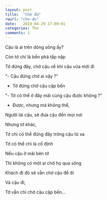 ```yaml
---
layout: post
title:  "Chờ đò"
rwurl: "cho-do"
date:   2019-04-29 17:00:01
categories: Thơ
comments: 1
---
```

Cậu là ai trên dòng sông ấy?

Còn tớ chỉ là bến phà tấp nập

Tớ đứng đây, chờ cậu về khi cậu vừa mới đi

"- Cậu đứng chờ ai vậy ?"

- Tớ đứng chờ cậu cập bến

"- Tớ có thể ở đây mãi cùng cậu được không ?"

- Được, nhưng mà không thể,

Người lái cậu, sẽ đưa cậu đến mọi nơi

Nhưng tớ khác,

Tớ chỉ có thể đứng đây trông cậu từ xa

Tớ có thể chỉ là cố định

Nếu cậu ở mãi bên tớ

Thì không có một ai chở họ qua sông

Khách đi đò sẽ vẫn chờ cậu để đi

Và cậu đi,

Tớ vẫn chỉ chờ cậu cập bến...